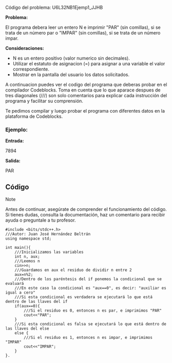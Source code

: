 Código del problema: U6L32NB1Ejemp1_JJHB

**Problema:**

El programa debera leer un entero N e imprimir "PAR" (sin comillas), si se trata de un número par o "IMPAR" (sin comillas), si se trata de un número impar.

**Consideraciones:**

- N es un entero positivo (valor numerico sin decimales).
- Utilizar el estatuto de asignacion (=) para asignar a una variable el valor correspondiente.
- Mostrar en la pantalla del usuario los datos solicitados.

A continuacion puedes ver el codigo del programa que deberas probar en el compilador Codeblocks. Toma en cuenta que lo que aparace despues de tres diagonales (///) son solo comentarios para explicar cada instrucción del programa y facilitar su comprensión.

Te pedimos compilar y luego probar el programa con diferentes datos en la plataforma de Codeblocks.

### Ejemplo:

**Entrada:**

7894

**Salida:**

PAR

## Código

> [!NOTE]  
> Antes de continuar, asegúrate de comprender el funcionamiento del código.  
> Si tienes dudas, consulta la documentación, haz un comentario para recibir ayuda o preguntale a tu profesor.

```
#include <bits/stdc++.h>
///Autor: Juan José Hernández Beltrán
using namespace std;

int main(){
	///Inicializamos las variables
	int n, aux;
	///Leemos n
	cin>>n;
	///Guardamos en aux el residuo de dividir n entre 2
	aux=n%2;
	///Dentro de los paréntesis del if ponemos la condicional que se evaluará
	///En este caso la condicional es "aux==0", es decir: "auxiliar es igual a cero"
	///Si esta condicional es verdadera se ejecutará lo que está dentro de las llaves del if
	if(aux==0){
		///Si el residuo es 0, entonces n es par, e imprimimos "PAR"
		cout<<"PAR";
	}
	///Si esta condicional es falsa se ejecutará lo que está dentro de las llaves del else
	else {
		///Si el residuo es 1, entonces n es impar, e imprimimos "IMPAR"
		cout<<"IMPAR";
	}
}.
```
